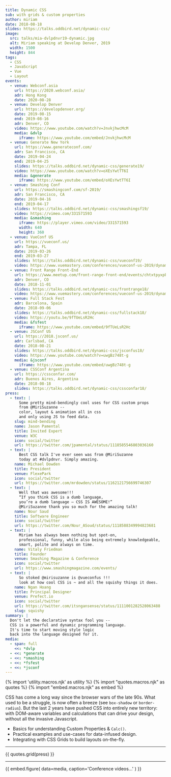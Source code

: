 ```yaml
---
title: Dynamic CSS
sub: with grids & custom properties
author: miriam
date: 2018-08-18
slides: https://talks.oddbird.net/dynamic-css/
image:
  src: talks/mia-dvlpdnvr19-dynamic.jpg
  alt: Miriam speaking at Develop Denver, 2019
  width: 1500
  height: 844
tags:
  - CSS
  - JavaScript
  - Vue
  - Layout
events:
  - venue: Webconf.asia
    url: https://2020.webconf.asia/
    adr: Hong Kong
    date: 2020-08-28
  - venue: Develop Denver
    url: https://developdenver.org/
    date: 2019-08-15
    end: 2019-08-16
    adr: Denver, CO
    video: https://www.youtube.com/watch?v=JnvkjhwcMcM
    media: &dvlp
      iframe: https://www.youtube.com/embed/JnvkjhwcMcM
  - venue: Generate New York
    url: https://www.generateconf.com/
    adr: San Francisco, CA
    date: 2019-04-24
    end: 2019-04-25
    slides: https://talks.oddbird.net/dynamic-css/generate19/
    video: https://www.youtube.com/watch?v=oXEsYwtTT6I
    media: &generate
      iframe: https://www.youtube.com/embed/oXEsYwtTT6I
  - venue: Smashing Conf
    url: https://smashingconf.com/sf-2019/
    adr: San Francisco, CA
    date: 2019-04-16
    end: 2019-04-17
    slides: https://talks.oddbird.net/dynamic-css/smashingsf19/
    video: https://vimeo.com/331571593
    media: &smashing
      iframe: https://player.vimeo.com/video/331571593
      width: 640
      height: 360
  - venue: VueConf US
    url: https://vueconf.us/
    adr: Tampa, FL
    date: 2019-03-26
    end: 2019-03-27
    slides: https://talks.oddbird.net/dynamic-css/vueconf19/
    video: https://www.vuemastery.com/conferences/vueconf-us-2019/dynamic-css-with-vue/
  - venue: Front Range Front-End
    url: https://www.meetup.com/front-range-front-end/events/chtxtpyxpbcb/
    adr: Denver, CO
    date: 2018-11-01
    slides: https://talks.oddbird.net/dynamic-css/frontrange18/
    video: https://www.vuemastery.com/conferences/vueconf-us-2019/dynamic-css-with-vue/
  - venue: Full Stack Fest
    adr: Barcelona, Spain
    date: 2018-09-06
    slides: https://talks.oddbird.net/dynamic-css/fullstack18/
    video: https://youtu.be/9fTUeLsR2Hc
    media: &fsfest
      iframe: https://www.youtube.com/embed/9fTUeLsR2Hc
  - venue: JSConf US
    url: https://2018.jsconf.us/
    adr: Carlsbad, CA
    date: 2018-08-21
    slides: https://talks.oddbird.net/dynamic-css/jsconfus18/
    video: https://www.youtube.com/watch?v=uwgBz748t-g
    media: &jsconf
      iframe: https://www.youtube.com/embed/uwgBz748t-g
  - venue: CSSConf Argentina
    url: https://cssconfar.com/
    adr: Buenos Aires, Argentina
    date: 2018-08-18
    slides: https://talks.oddbird.net/dynamic-css/cssconfar18/
press:
  - text: |
      Some pretty mind-bendingly cool uses for CSS custom props
      from @MiriSuzanne --
      color, layout & animation all in css
      and only using JS to feed data.
    slug: mind-bending
    name: Jason Pamental
    title: Invited Expert
    venue: W3C
    icon: social/twitter
    url: https://twitter.com/jpamental/status/1118585546803036160
  - text: |
      Best CSS talk I've ever seen was from @MiriSuzanne
      today at #dvlpdnvr. Simply amazing.
    name: Michael Dowden
    title: President
    venue: FlexePark
    icon: social/twitter
    url: https://twitter.com/mrdowden/status/1162121756699746307
  - text: |
      Well that was awesome!!!
      “If you think CSS is a dumb language,
      you’re a dumb language – CSS IS AWESOME!”
      @MiriSuzanne thank you so much for the amazing talk!
    name: Nour Saud
    title: Software Engineer
    icon: social/twitter
    url: https://twitter.com/Nour_ASoud/status/1118588349994823681
  - text: |
      Miriam has always been nothing but spot-on,
      professional, funny, while also being extremely knowledgeable,
      smart, polite and always on time.
    name: Vitaly Friedman
    title: Founder
    venue: Smashing Magazine & Conference
    icon: social/twitter
    url: https://www.smashingmagazine.com/events/
  - text: |
      So stoked @mirisuzanne is @vueconfus !!!
      look at how cool CSS is ~ and all the squishy things it does.
    name: Ngan Hoang
    title: Principal Designer
    venue: Prefect.io
    icon: social/twitter
    url: https://twitter.com/itsngansense/status/1111001282528063488
    slug: squishy
summary: |
  Don't let the declarative syntax fool you --
  CSS is a powerful and dynamic programming language.
  It's time to start moving style logic
  back into the language designed for it.
media:
  - span: full
    <<: *dvlp
  - <<: *generate
  - <<: *smashing
  - <<: *fsfest
  - <<: *jsconf
---
```


{% import 'utility.macros.njk' as utility %}
{% import "quotes.macros.njk" as quotes %}
{% import "embed.macros.njk" as embed %}

CSS has come a long way since the browser wars of the late 90s.
What used to be a struggle,
is now often a breeze (see `box-shadow` or `border-radius`).
But the last 2 years have pushed CSS into entirely new territory:
with DOM-aware variables
and calculations that can drive your design,
without all the invasive Javascript.

- Basics for understanding Custom Properties & `Calc()`.
- Practical examples and use-cases for data-infused design.
- Integrating with CSS Grids to build layouts on-the-fly.

------

{{ quotes.grid(press) }}

------

{{ embed.figure(
  data=media,
  caption='Conference videos...'
) }}
